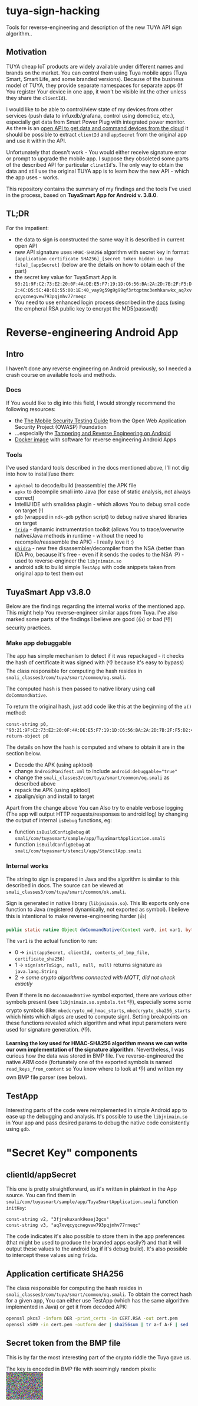 # tuya-sign-hacking
Tools for reverse-engineering and description of the new TUYA API sign algorithm..

## Motivation
TUYA cheap IoT products are widely available under different names and brands on the market. You can control them using Tuya mobile apps (Tuya Smart, Smart Life, and some branded versions). Because of the business model of TUYA, they provide separate namespaces for separate apps (If You register Your device in one app, it won't be visible int the other unless they share the `clientId`).

I would like to be able to control/view state of my devices from other services (push data to infuxdb/grafana, control using domoticz, etc.), especially get data from Smart Power Plug with integrated power monitor.
As there is an [open API to get data and command devices from the cloud](https://docs.tuya.com/en/openapi/index.html) it should be possible to extract `clientId` and `appSecret` from the original app and use it within the API.

Unfortunately that doesn't work - You would either receive signature error or prompt to upgrade the mobile app. I suppose they obsoleted some parts of the described API for particular `clinetId`'s. The only way to obtain the data and still use the original TUYA app is to learn how the new API - which the app uses - works.

This repository contains the summary of my findings and the tools I've used in the process, based on **TuyaSmart App for Android v. 3.8.0**.

## TL;DR
For the impatient:
* the data to sign is constructed the same way it is described in current open API
* new API signature uses `HMAC-SHA256` algorithm with secret key in format: `[application certificate SHA256]_[secret token hidden in bmp file]_[appSecret]` (below are the details on how to obtain each of the part)
* the secret key value for TuyaSmart App is `93:21:9F:C2:73:E2:20:0F:4A:DE:E5:F7:19:1D:C6:56:BA:2A:2D:7B:2F:F5:D2:4C:D5:5C:4B:61:55:00:1E:40_vay9g59g9g99qf3rtqptmc3emhkanwkx_aq7xvqcyqcnegvew793pqjmhv77rneqc`
* You need to use enhanced login process described in the [docs](https://docs.tuya.com/en/cloudapi/appAPI/userAPI/tuya.m.user.email.password.login_1.0.html) (using the empheral RSA public key to encrypt the MD5(passwd))


# Reverse-engineering Android App

## Intro
I haven't done any reverse engineering on Android previously, so I needed a crash course on available tools and methods.

### Docs
If You would like to dig into this field, I would strongly recommend the following resources:

* the [The Mobile Security Testing Guide](https://github.com/OWASP/owasp-mstg) from the Open Web Application Security Project (OWASP) Foundation
* ...especially  the [Tampering and Reverse Engineering on Android](https://github.com/OWASP/owasp-mstg/blob/master/Document/0x05c-Reverse-Engineering-and-Tampering.md)
* [Docker image](https://github.com/cryptax/androidre) with software for reverse engineering Android Apps

### Tools
I've used standard tools described in the docs mentioned above, I'll not dig into how to install/use them:

* `apktool` to decode/build (reassemble) the APK file
* `apkx` to decompile smali into Java (for ease of static analysis, not always correct)
* IntelliJ IDE with smalidea plugin - which allows You to debug smali code on target (!)
* `gdb` (wrapped in `ndk-gdb` python script) to debug native shared libraries on target
* [`frida`](https://www.frida.re/) - dynamic instrumentation toolkit (allows You to trace/overwrite native/Java methods in runtime - without the need to recompile/reassemble the APK) - I really love it :)
* [`ghidra`](https://ghidra-sre.org/) - new free disassembler/decompiler from the NSA (better than IDA Pro, because it's free - even if it sends the codes to the NSA :P) - used to reverse-engineer the `libjnimain.so`
* android sdk to build simple `TestApp` with code snippets taken from original app to test them out

## TuyaSmart App v3.8.0
Below are the findings regarding the internal works of the mentioned app. This might help You reverse-engineer similar apps from Tuya. I've also marked some parts of the findings I believe are good (:+1:) or bad (:-1:) security practices.

### Make app debuggable
The app has simple mechanism to detect if it was repackaged - it checks the hash of certificate it was signed with (:-1: because it's easy to bypass) The class responsible for computing the hash resides in `smali_classes3/com/tuya/smart/common/oq.smali`.

The computed hash is then passed to native library using call `doCommandNative`.

To return the original hash, just add code like this at the beginning of the `a()` method:
```smali
const-string p0, "93:21:9F:C2:73:E2:20:0F:4A:DE:E5:F7:19:1D:C6:56:BA:2A:2D:7B:2F:F5:D2:4C:D5:5C:4B:61:55:00:1E:40"
return-object p0
```

The details on how the hash is computed and where to obtain it are in the section below.

* Decode the APK (using apktool)
* change `AndroidManifest.xml` to include `android:debuggable="true"`
* change the `smali_classes3/com/tuya/smart/common/oq.smali` as described above
* repack the APK (using apktool)
* zipalign/sign and install to target

Apart from the change above You can Also try to enable verbose logging (The app will output HTTP requests/responses to android log) by changing the output of internal `isDebug` functions, eg:
* function `isBuildConfigDebug` at `smali/com/tuyasmart/sample/app/TuyaSmartApplication.smali`
* function `isBuildConfigDebug` at `smali/com/tuyasmart/stencil/app/StencilApp.smali`

### Internal works
The string to sign is prepared in Java and the algorithm is similar to this described in docs. The source can be viewed at `smali_classes3/com/tuya/smart/common/ok.smali`.

Sign is generated in native library (`libjnimain.so`). This lib exports only one function to Java (registered dynamically, not exported as symbol). I believe this is intentional to make reverse-engineering harder (:+1:)

```java
public static native Object doCommandNative(Context var0, int var1, byte[] var2, byte[] var3, byte[] var4, byte[] var5);
```

The `var1` is the actual function to run:
* 0 -> `init(appSecret, clientId, contents_of_bmp_file, certificate_sha256)`
* 1 -> `sign(strToSign, null, null, null)` returns signature as `java.lang.String`
* 2 -> *some crypto algorithms connected with MQTT, did not check exactly*

Even if there is no `doCommandNative` symbol exported, there are various other symbols present (see `libjnimain.so.symbols.txt` :-1:), especially some some crypto symbols (like: `mbedcrypto_md_hmac_starts`, `mbedcrypto_sha256_starts` which hints which algos are used to compute sign). Setting breakpoints on these functions revealed which algorithm and what input parameters were used for signature generation. (:-1:).

**Learning the key used for HMAC-SHA256 algorithm means we can write our own implementation of the signature algorithm**. Nevertheless, I was curious how the data was stored in BMP file. I've reverse-engineered the native ARM code (fortunately one of the exported symbols is named `read_keys_from_content` so You know where to look at :-1:) and written my own BMP file parser (see below).

## TestApp
Interesting parts of the code were reimplemented in simple Android app to ease up the debugging and analysis. It's possible to use the `libjnimain.so` in Your app and pass desired params to debug the native code consistently using `gdb`.

# "Secret Key" components

## clientId/appSecret
This one is pretty straightforward, as it's written in plaintext in the App source. You can find them in `smali/com/tuyasmart/sample/app/TuyaSmartApplication.smali` function `initKey`:
```smali
const-string v2, "3fjrekuxank9eaej3gcx"
const-string v3, "aq7xvqcyqcnegvew793pqjmhv77rneqc"
```
The code indicates it's also possible to store them in the app preferences (that might be used to produce the branded apps easily?) and that it will output these values to the android log if it's debug build). It's also possible to intercept these values using `frida`.
 
## Application certificate SHA256
The class responsible for computing the hash resides in `smali_classes3/com/tuya/smart/common/oq.smali`.
To obtain the correct hash for a given app, You can either use TestApp (which has the same algorithm implemented in Java) or get it from decoded APK:

```bash
openssl pkcs7 -inform DER -print_certs -in CERT.RSA -out cert.pem
openssl x509 -in cert.pem -outform der | sha256sum | tr a-f A-F | sed 's/.\{2\}/&:/g' | cut -c 1-95
```

## Secret token from the BMP file
This is by far the most interesting part of the crypto riddle the Tuya gave us.

The key is encoded in BMP file with seemingly random pixels:
![key file](/read-keys-from-bmp/test.bmp)



